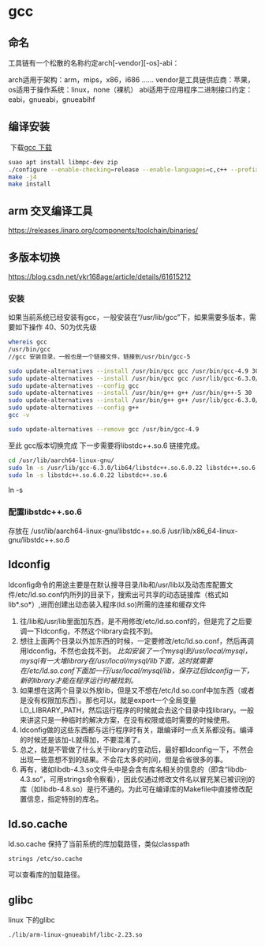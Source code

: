gcc
==================
## 命名

工具链有一个松散的名称约定arch[-vendor][-os]-abi：

arch适用于架构：arm，mips，x86，i686 ......
vendor是工具链供应商：苹果，
os适用于操作系统：linux，none（裸机）
abi适用于应用程序二进制接口约定：eabi，gnueabi，gnueabihf

## 编译安装
​	下载[gcc 下载](https://gcc.gnu.org/mirrors.html) 

```sh
suao apt install libmpc-dev zip
./configure --enable-checking=release --enable-languages=c,c++ --prefix=/usr/lib/gcc-6.3.0
make -j4
make install
```



## arm 交叉编译工具
https://releases.linaro.org/components/toolchain/binaries/

## 多版本切换
https://blog.csdn.net/ykr168age/article/details/61615212

### 安装

如果当前系统已经安装有gcc，一般安装在“/usr/lib/gcc”下，如果需要多版本，需要如下操作
40、50为优先级	

```sh
whereis gcc
/usr/bin/gcc
//gcc 安装目录，一般也是一个链接文件，链接到/usr/bin/gcc-5

sudo update-alternatives --install /usr/bin/gcc gcc /usr/bin/gcc-4.9 30
sudo update-alternatives --install /usr/bin/gcc gcc /usr/lib/gcc-6.3.0/bin/gcc 31
sudo update-alternatives --config gcc
sudo update-alternatives --install /usr/bin/g++ g++ /usr/bin/g++-5 30 
sudo update-alternatives --install /usr/bin/g++ g++ /usr/lib/gcc-6.3.0/bin/g++ 31
sudo update-alternatives --config g++
gcc -v

sudo update-alternatives --remove gcc /usr/bin/gcc-4.9

```
 至此 gcc版本切换完成
 下一步需要将libstdc++.so.6 链接完成。

```sh
cd /usr/lib/aarch64-linux-gnu/
sudo ln -s /usr/lib/gcc-6.3.0/lib64/libstdc++.so.6.0.22 libstdc++.so.6.0.22
sudo ln -s libstdc++.so.6.0.22 libstdc++.so.6

```
 ln -s 

### 配置libstdc++.so.6
存放在
/usr/lib/aarch64-linux-gnu/libstdc++.so.6
/usr/lib/x86_64-linux-gnu/libstdc++.so.6
## ldconfig
ldconfig命令的用途主要是在默认搜寻目录/lib和/usr/lib以及动态库配置文件/etc/ld.so.conf内所列的目录下，搜索出可共享的动态链接库（格式如lib*.so*）,进而创建出动态装入程序(ld.so)所需的连接和缓存文件

1. 往/lib和/usr/lib里面加东西，是不用修改/etc/ld.so.conf的，但是完了之后要调一下ldconfig，不然这个library会找不到。
2. 想往上面两个目录以外加东西的时候，一定要修改/etc/ld.so.conf，然后再调用ldconfig，不然也会找不到。
	*比如安装了一个mysql到/usr/local/mysql，mysql有一大堆library在/usr/local/mysql/lib下面，这时就需要在/etc/ld.so.conf下面加一行/usr/local/mysql/lib，保存过后ldconfig一下，新的library才能在程序运行时被找到。*
3. 如果想在这两个目录以外放lib，但是又不想在/etc/ld.so.conf中加东西（或者是没有权限加东西）。那也可以，就是export一个全局变量LD_LIBRARY_PATH，然后运行程序的时候就会去这个目录中找library。一般来讲这只是一种临时的解决方案，在没有权限或临时需要的时候使用。
4. ldconfig做的这些东西都与运行程序时有关，跟编译时一点关系都没有。编译的时候还是该加-L就得加，不要混淆了。
5. 总之，就是不管做了什么关于library的变动后，最好都ldconfig一下，不然会出现一些意想不到的结果。不会花太多的时间，但是会省很多的事。
6. 再有，诸如libdb-4.3.so文件头中是会含有库名相关的信息的（即含“libdb-4.3.so”，可用strings命令察看），因此仅通过修改文件名以冒充某已被识别的库（如libdb-4.8.so）是行不通的。为此可在编译库的Makefile中直接修改配置信息，指定特别的库名。

## ld.so.cache
ld.so.cache 保持了当前系统的库加载路径，类似classpath

	strings /etc/so.cache

可以查看库的加载路径。
## glibc
linux 下的glibc
	

	./lib/arm-linux-gnueabihf/libc-2.23.so
